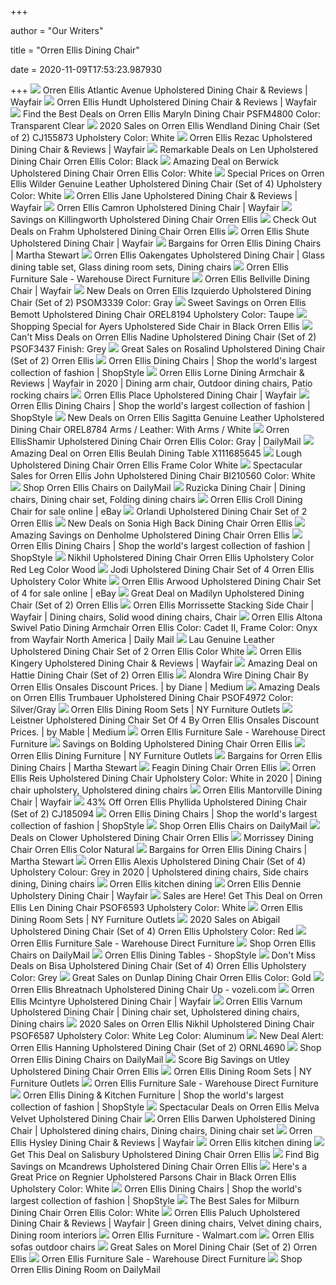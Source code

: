 +++
        
author = "Our Writers"
        
title = "Orren Ellis Dining Chair"
        
date = 2020-11-09T17:53:23.987930
        
+++
[ ![](https://secure.img1-fg.wfcdn.com/im/76370387/resize-h800-w800%5Ecompr-r85/7907/79071181/Atlantic+Avenue+Upholstered+Dining+Chair.jpg)](https://secure.img1-fg.wfcdn.com/im/76370387/resize-h800-w800%5Ecompr-r85/7907/79071181/Atlantic+Avenue+Upholstered+Dining+Chair.jpg) Orren Ellis Atlantic Avenue Upholstered Dining Chair & Reviews | Wayfair
[ ![](https://secure.img1-fg.wfcdn.com/im/87072600/resize-h800-w800%5Ecompr-r85/8860/88603682/Hundt+Upholstered+Dining+Chair.jpg)](https://secure.img1-fg.wfcdn.com/im/87072600/resize-h800-w800%5Ecompr-r85/8860/88603682/Hundt+Upholstered+Dining+Chair.jpg) Orren Ellis Hundt Upholstered Dining Chair & Reviews | Wayfair
[ ![](https://images.prod.meredith.com/product/87142a192dae1e0607c2287435907eac/1533509677757/l/orren-ellis-maryln-side-chair-orel3799-finish-transparent-clear)](https://images.prod.meredith.com/product/87142a192dae1e0607c2287435907eac/1533509677757/l/orren-ellis-maryln-side-chair-orel3799-finish-transparent-clear) Find the Best Deals on Orren Ellis Maryln Dining Chair PSFM4800 Color:  Transparent Clear
[ ![](https://images.prod.meredith.com/product/72a599006158013cc9598c6512e921b7/1575237622088/l/orren-ellis-wendland-dining-chair-set-of-2-bi044762-upholstery-color-white)](https://images.prod.meredith.com/product/72a599006158013cc9598c6512e921b7/1575237622088/l/orren-ellis-wendland-dining-chair-set-of-2-bi044762-upholstery-color-white) 2020 Sales on Orren Ellis Wendland Dining Chair (Set of 2) CJ155873  Upholstery Color: White
[ ![](https://secure.img1-fg.wfcdn.com/im/84453393/resize-h800-w800%5Ecompr-r85/6603/66035242/Rezac+Upholstered+Dining+Chair.jpg)](https://secure.img1-fg.wfcdn.com/im/84453393/resize-h800-w800%5Ecompr-r85/6603/66035242/Rezac+Upholstered+Dining+Chair.jpg) Orren Ellis Rezac Upholstered Dining Chair & Reviews | Wayfair
[ ![](https://images.prod.meredith.com/product/ac705fe7734d067091b49ab29916b7b3/1567055759290/l/len-upholstered-dining-chair-orren-ellis-color-black)](https://images.prod.meredith.com/product/ac705fe7734d067091b49ab29916b7b3/1567055759290/l/len-upholstered-dining-chair-orren-ellis-color-black) Remarkable Deals on Len Upholstered Dining Chair Orren Ellis Color: Black
[ ![](https://images.prod.meredith.com/product/0509d93c54e12069f4e828b20f157db4/1567054280485/l/berwick-dining-chair-orren-ellis-color-white)](https://images.prod.meredith.com/product/0509d93c54e12069f4e828b20f157db4/1567054280485/l/berwick-dining-chair-orren-ellis-color-white) Amazing Deal on Berwick Upholstered Dining Chair Orren Ellis Color: White
[ ![](https://images.prod.meredith.com/product/6bb36c3b7349088bb416ac98224309a5/1587376822101/l/orren-ellis-ashli-upholstered-dining-chair-set-of-4-upholstery-color-white)](https://images.prod.meredith.com/product/6bb36c3b7349088bb416ac98224309a5/1587376822101/l/orren-ellis-ashli-upholstered-dining-chair-set-of-4-upholstery-color-white) Special Prices on Orren Ellis Wilder Genuine Leather Upholstered Dining  Chair (Set of 4) Upholstery Color: White
[ ![](https://secure.img1-fg.wfcdn.com/im/32156624/resize-h800-w800%5Ecompr-r85/5806/58064170/Jane+Upholstered+Dining+Chair.jpg)](https://secure.img1-fg.wfcdn.com/im/32156624/resize-h800-w800%5Ecompr-r85/5806/58064170/Jane+Upholstered+Dining+Chair.jpg) Orren Ellis Jane Upholstered Dining Chair & Reviews | Wayfair
[ ![](https://secure.img1-fg.wfcdn.com/im/36389220/resize-h800-w800%5Ecompr-r85/1123/112391947/Camron+Upholstered+Dining+Chair.jpg)](https://secure.img1-fg.wfcdn.com/im/36389220/resize-h800-w800%5Ecompr-r85/1123/112391947/Camron+Upholstered+Dining+Chair.jpg) Orren Ellis Camron Upholstered Dining Chair | Wayfair
[ ![](https://images.prod.meredith.com/product/acf8e8d4acf8afd2ab49ef4873b29eff/1567055764353/l/killingworth-upholstered-dining-chair-orren-ellis)](https://images.prod.meredith.com/product/acf8e8d4acf8afd2ab49ef4873b29eff/1567055764353/l/killingworth-upholstered-dining-chair-orren-ellis) Savings on Killingworth Upholstered Dining Chair Orren Ellis
[ ![](https://images.prod.meredith.com/product/e8277debe9b79edfb15c19015c3757c0/1579191186933/l/frahm-upholstered-dining-chair-orren-ellis)](https://images.prod.meredith.com/product/e8277debe9b79edfb15c19015c3757c0/1579191186933/l/frahm-upholstered-dining-chair-orren-ellis) Check Out Deals on Frahm Upholstered Dining Chair Orren Ellis
[ ![](https://secure.img1-fg.wfcdn.com/im/98971376/resize-h800-w800%5Ecompr-r85/6506/65062040/Shute+Upholstered+Dining+Chair.jpg)](https://secure.img1-fg.wfcdn.com/im/98971376/resize-h800-w800%5Ecompr-r85/6506/65062040/Shute+Upholstered+Dining+Chair.jpg) Orren Ellis Shute Upholstered Dining Chair | Wayfair
[ ![](https://images.prod.meredith.com/product/c36be6b76e276dcd1736c58ad38c5614/1567055953725/m/mccain-upholstered-dining-chair-set-of-2-orren-ellis-upholstery-color-jewel-blue)](https://images.prod.meredith.com/product/c36be6b76e276dcd1736c58ad38c5614/1567055953725/m/mccain-upholstered-dining-chair-set-of-2-orren-ellis-upholstery-color-jewel-blue) Bargains for Orren Ellis Dining Chairs | Martha Stewart
[ ![](https://i.pinimg.com/originals/4b/86/2f/4b862f4d38c2d8d20e8f4ce9ddfea805.jpg)](https://i.pinimg.com/originals/4b/86/2f/4b862f4d38c2d8d20e8f4ce9ddfea805.jpg) Orren Ellis Oakengates Upholstered Dining Chair | Glass dining table set,  Glass dining room sets, Dining chairs
[ ![](https://www.warehousedirectfurniture.com/prodimages/small/CNI10051.jpg)](https://www.warehousedirectfurniture.com/prodimages/small/CNI10051.jpg) Orren Ellis Furniture Sale - Warehouse Direct Furniture
[ ![](https://secure.img1-ag.wfcdn.com/im/47313441/resize-h800-w800%5Ecompr-r85/7491/74919684/Bellville+Dining+Chair.jpg)](https://secure.img1-ag.wfcdn.com/im/47313441/resize-h800-w800%5Ecompr-r85/7491/74919684/Bellville+Dining+Chair.jpg) Orren Ellis Bellville Dining Chair | Wayfair
[ ![](https://images.prod.meredith.com/product/c4c0e4cf7dd0f362e491a30896c73df6/1531694251909/l/orren-ellis-izquierdo-upholstered-dining-chair-set-of-2-ornl2228-color-gray)](https://images.prod.meredith.com/product/c4c0e4cf7dd0f362e491a30896c73df6/1531694251909/l/orren-ellis-izquierdo-upholstered-dining-chair-set-of-2-ornl2228-color-gray) New Deals on Orren Ellis Izquierdo Upholstered Dining Chair (Set of 2)  PSOM3339 Color: Gray
[ ![](https://images.prod.meredith.com/product/533c1a9e998fb9ff5bba6fd0620460b0/1559426411744/l/orren-ellis-bemott-upholstered-dining-chair-orel8194-upholstery-color-taupe)](https://images.prod.meredith.com/product/533c1a9e998fb9ff5bba6fd0620460b0/1559426411744/l/orren-ellis-bemott-upholstered-dining-chair-orel8194-upholstery-color-taupe) Sweet Savings on Orren Ellis Bemott Upholstered Dining Chair OREL8194  Upholstery Color: Taupe
[ ![](https://images.prod.meredith.com/product/096e92a1b6c1ceab8b62c486e3f137c1/1574936674435/l/ayers-upholstered-dining-chair-orren-ellis)](https://images.prod.meredith.com/product/096e92a1b6c1ceab8b62c486e3f137c1/1574936674435/l/ayers-upholstered-dining-chair-orren-ellis) Shopping Special for Ayers Upholstered Side Chair in Black Orren Ellis
[ ![](https://images.prod.meredith.com/product/c57a195bb4b0ccd129385d144d078809/1575237632788/l/orren-ellis-nadine-upholstered-dining-chair-set-of-2-orne2326-finish-grey)](https://images.prod.meredith.com/product/c57a195bb4b0ccd129385d144d078809/1575237632788/l/orren-ellis-nadine-upholstered-dining-chair-set-of-2-orne2326-finish-grey) Can't Miss Deals on Orren Ellis Nadine Upholstered Dining Chair (Set of 2)  PSOF3437 Finish: Grey
[ ![](https://images.prod.meredith.com/product/5fe11c8aab28d68058f689908c67e068/1579192207606/l/rosalind-upholstered-dining-chair-set-of-2-orren-ellis)](https://images.prod.meredith.com/product/5fe11c8aab28d68058f689908c67e068/1579192207606/l/rosalind-upholstered-dining-chair-set-of-2-orren-ellis) Great Sales on Rosalind Upholstered Dining Chair (Set of 2) Orren Ellis
[ ![](https://img.shopstyle-cdn.com/sim/7e/99/7e997c89d3569638f946b75ab43e351f_xlarge/desiree-upholstered-dining-chair-set-of-2-orren-ellis.jpg)](https://img.shopstyle-cdn.com/sim/7e/99/7e997c89d3569638f946b75ab43e351f_xlarge/desiree-upholstered-dining-chair-set-of-2-orren-ellis.jpg) Orren Ellis Dining Chairs | Shop the world's largest collection of fashion  | ShopStyle
[ ![](https://i.pinimg.com/originals/8d/31/83/8d31839854a787a80f894196f178a6d3.jpg)](https://i.pinimg.com/originals/8d/31/83/8d31839854a787a80f894196f178a6d3.jpg) Orren Ellis Lorne Dining Armchair & Reviews | Wayfair in 2020 | Dining arm  chair, Outdoor dining chairs, Patio rocking chairs
[ ![](https://secure.img1-fg.wfcdn.com/im/54026885/resize-h800-w800%5Ecompr-r85/6208/62081722/Place+Upholstered+Dining+Chair.jpg)](https://secure.img1-fg.wfcdn.com/im/54026885/resize-h800-w800%5Ecompr-r85/6208/62081722/Place+Upholstered+Dining+Chair.jpg) Orren Ellis Place Upholstered Dining Chair | Wayfair
[ ![](https://img.shopstyle-cdn.com/sim/7c/f4/7cf4392953c5e55b30e9698765aaf427_xlarge/tansey-upholstered-dining-chair-orren-ellis.jpg)](https://img.shopstyle-cdn.com/sim/7c/f4/7cf4392953c5e55b30e9698765aaf427_xlarge/tansey-upholstered-dining-chair-orren-ellis.jpg) Orren Ellis Dining Chairs | Shop the world's largest collection of fashion  | ShopStyle
[ ![](https://images.prod.meredith.com/product/da9ab280f63c0ffd7b7762e113fae168/1552608686031/l/orren-ellis-sagitta-genuine-leather-upholstered-dining-chair-set-of-2-orel8784-arms-leather-with-arms-white)](https://images.prod.meredith.com/product/da9ab280f63c0ffd7b7762e113fae168/1552608686031/l/orren-ellis-sagitta-genuine-leather-upholstered-dining-chair-set-of-2-orel8784-arms-leather-with-arms-white) New Deals on Orren Ellis Sagitta Genuine Leather Upholstered Dining Chair  OREL8784 Arms / Leather: With Arms / White
[ ![](https://secure.img1-fg.wfcdn.com/im/10394284/resize-h400-w400%5Ecompr-r85/7175/71751389/.jpg)](https://secure.img1-fg.wfcdn.com/im/10394284/resize-h400-w400%5Ecompr-r85/7175/71751389/.jpg) Orren EllisShamir Upholstered Dining Chair Orren Ellis Color: Gray |  DailyMail
[ ![](https://images.prod.meredith.com/product/bece3a8d41b63877aafb8f5cb73e8d11/1541369470495/l/orren-ellis-beulah-dining-table-w000574534)](https://images.prod.meredith.com/product/bece3a8d41b63877aafb8f5cb73e8d11/1541369470495/l/orren-ellis-beulah-dining-table-w000574534) Amazing Deal on Orren Ellis Beulah Dining Table X111685645
[ ![](https://secure.img1-fg.wfcdn.com/im/55659109/resize-h400-w400%5Ecompr-r85/8731/87311509/.jpg)](https://secure.img1-fg.wfcdn.com/im/55659109/resize-h400-w400%5Ecompr-r85/8731/87311509/.jpg) Lough Upholstered Dining Chair Orren Ellis Frame Color White
[ ![](https://images.prod.meredith.com/product/d76c0661f4939997ae4e3827fe947530/1556251241483/l/orren-ellis-john-upholstered-dining-chair-bi210560-color-white)](https://images.prod.meredith.com/product/d76c0661f4939997ae4e3827fe947530/1556251241483/l/orren-ellis-john-upholstered-dining-chair-bi210560-color-white) Spectacular Sales for Orren Ellis John Upholstered Dining Chair BI210560  Color: White
[ ![](https://shop-assets.dailymail.co.uk/prd/414f96c54f394931bf907306604c459c/0011010100011010010010110111111100000001101000101011011101001000/m/orren-ellis-brosley-dining-chair-x113192802-color-black)](https://shop-assets.dailymail.co.uk/prd/414f96c54f394931bf907306604c459c/0011010100011010010010110111111100000001101000101011011101001000/m/orren-ellis-brosley-dining-chair-x113192802-color-black) Shop Orren Ellis Chairs on DailyMail
[ ![](https://i.pinimg.com/originals/4c/9a/75/4c9a7519dafc7613727e339dc902e942.jpg)](https://i.pinimg.com/originals/4c/9a/75/4c9a7519dafc7613727e339dc902e942.jpg) Ruzicka Dining Chair | Dining chairs, Dining chair set, Folding dining  chairs
[ ![](https://i.ebayimg.com/images/g/7f4AAOSwVDpco3ns/s-l1600.jpg)](https://i.ebayimg.com/images/g/7f4AAOSwVDpco3ns/s-l1600.jpg) Orren Ellis Croll Dining Chair for sale online | eBay
[ ![](https://secure.img1-fg.wfcdn.com/im/52704751/resize-h400-w400%5Ecompr-r85/5300/53005731/.jpg)](https://secure.img1-fg.wfcdn.com/im/52704751/resize-h400-w400%5Ecompr-r85/5300/53005731/.jpg) Orlandi Upholstered Dining Chair Set of 2 Orren Ellis
[ ![](https://images.prod.meredith.com/product/a53171a4bb78c42c0cb5ecfdae5485d3/1579191000164/l/sonia-high-back-dining-chair-orren-ellis)](https://images.prod.meredith.com/product/a53171a4bb78c42c0cb5ecfdae5485d3/1579191000164/l/sonia-high-back-dining-chair-orren-ellis) New Deals on Sonia High Back Dining Chair Orren Ellis
[ ![](https://images.prod.meredith.com/product/5f336ff92795cffea31fc3ced41f6227/1567055069880/l/denholme-upholstered-dining-chair-orren-ellis)](https://images.prod.meredith.com/product/5f336ff92795cffea31fc3ced41f6227/1567055069880/l/denholme-upholstered-dining-chair-orren-ellis) Amazing Savings on Denholme Upholstered Dining Chair Orren Ellis
[ ![](https://img.shopstyle-cdn.com/sim/55/2f/552fee8eb06af7ba62002b6afdec91ef_xlarge/daniels-upholstered-side-chair-set-of-2-orren-ellis-color-taupe.jpg)](https://img.shopstyle-cdn.com/sim/55/2f/552fee8eb06af7ba62002b6afdec91ef_xlarge/daniels-upholstered-side-chair-set-of-2-orren-ellis-color-taupe.jpg) Orren Ellis Dining Chairs | Shop the world's largest collection of fashion  | ShopStyle
[ ![](https://secure.img1-fg.wfcdn.com/im/50891123/resize-h400-w400%5Ecompr-r85/4317/43179798/.jpg)](https://secure.img1-fg.wfcdn.com/im/50891123/resize-h400-w400%5Ecompr-r85/4317/43179798/.jpg) Nikhil Upholstered Dining Chair Orren Ellis Upholstery Color Red Leg Color  Wood
[ ![](https://secure.img1-fg.wfcdn.com/im/64636405/resize-h400-w400%5Ecompr-r85/1139/11396873/.jpg)](https://secure.img1-fg.wfcdn.com/im/64636405/resize-h400-w400%5Ecompr-r85/1139/11396873/.jpg) Jodi Upholstered Dining Chair Set of 4 Orren Ellis Upholstery Color White
[ ![](https://i.ebayimg.com/images/g/TKwAAOSwYglex3uQ/s-l640.jpg)](https://i.ebayimg.com/images/g/TKwAAOSwYglex3uQ/s-l640.jpg) Orren Ellis Arwood Upholstered Dining Chair Set of 4 for sale online | eBay
[ ![](https://images.prod.meredith.com/product/de14e2c45c2ce995fdbb5b9e185c1f09/1567181737244/l/madilyn-upholstered-dining-chair-set-of-2-orren-ellis)](https://images.prod.meredith.com/product/de14e2c45c2ce995fdbb5b9e185c1f09/1567181737244/l/madilyn-upholstered-dining-chair-set-of-2-orren-ellis) Great Deal on Madilyn Upholstered Dining Chair (Set of 2) Orren Ellis
[ ![](https://i.pinimg.com/474x/a6/3d/f7/a63df794409821ad1d3f677e43f6fdc6.jpg)](https://i.pinimg.com/474x/a6/3d/f7/a63df794409821ad1d3f677e43f6fdc6.jpg) Orren Ellis Morrissette Stacking Side Chair | Wayfair | Dining chairs,  Solid wood dining chairs, Chair
[ ![](https://secure.img1-ag.wfcdn.com/im/85580331/resize-h400-w400%5Ecompr-r85/1217/121776514/.jpg)](https://secure.img1-ag.wfcdn.com/im/85580331/resize-h400-w400%5Ecompr-r85/1217/121776514/.jpg) Orren Ellis Altona Swivel Patio Dining Armchair Orren Ellis Color: Cadet  II, Frame Color: Onyx from Wayfair North America | Daily Mail
[ ![](https://secure.img1-fg.wfcdn.com/im/39678123/resize-h400-w400%5Ecompr-r85/3749/37498333/.jpg)](https://secure.img1-fg.wfcdn.com/im/39678123/resize-h400-w400%5Ecompr-r85/3749/37498333/.jpg) Lau Genuine Leather Upholstered Dining Chair Set of 2 Orren Ellis Color  White
[ ![](https://secure.img1-fg.wfcdn.com/im/80520551/resize-h800-w800%5Ecompr-r85/3625/36257823/Kingery+Upholstered+Dining+Chair.jpg)](https://secure.img1-fg.wfcdn.com/im/80520551/resize-h800-w800%5Ecompr-r85/3625/36257823/Kingery+Upholstered+Dining+Chair.jpg) Orren Ellis Kingery Upholstered Dining Chair & Reviews | Wayfair
[ ![](https://images.prod.meredith.com/product/6f9c5ed3c5a78981b2a30730ad7ecc95/1567181335827/l/hattie-upholstered-dining-chair-set-of-2-orren-ellis)](https://images.prod.meredith.com/product/6f9c5ed3c5a78981b2a30730ad7ecc95/1567181335827/l/hattie-upholstered-dining-chair-set-of-2-orren-ellis) Amazing Deal on Hattie Dining Chair (Set of 2) Orren Ellis
[ ![](https://miro.medium.com/max/310/0*OxmaNCsASYjxvUQR.jpg)](https://miro.medium.com/max/310/0*OxmaNCsASYjxvUQR.jpg) Alondra Wire Dining Chair By Orren Ellis Onsales Discount Prices. | by  Diane | Medium
[ ![](https://images.prod.meredith.com/product/15986eb1188f72fa8edfb9c9fc68db0e/1568606422375/l/orren-ellis-trumbauer-upholstered-dining-chair-orne3861-color-silver-gray)](https://images.prod.meredith.com/product/15986eb1188f72fa8edfb9c9fc68db0e/1568606422375/l/orren-ellis-trumbauer-upholstered-dining-chair-orne3861-color-silver-gray) Amazing Deals on Orren Ellis Trumbauer Upholstered Dining Chair PSOF4972  Color: Silver/Gray
[ ![](https://nyfurnitureoutlets.com/media/cache/app_shop_product_taxon_thumbnail/a4/9a/76eaddcc912d42f998c320d29f61.jpeg)](https://nyfurnitureoutlets.com/media/cache/app_shop_product_taxon_thumbnail/a4/9a/76eaddcc912d42f998c320d29f61.jpeg) Orren Ellis Dining Room Sets | NY Furniture Outlets
[ ![](https://miro.medium.com/max/310/0*BMg9sJ2LY6QxTE9C.jpg)](https://miro.medium.com/max/310/0*BMg9sJ2LY6QxTE9C.jpg) Leistner Upholstered Dining Chair Set Of 4 By Orren Ellis Onsales Discount  Prices. | by Mable | Medium
[ ![](https://www.warehousedirectfurniture.com/prodimages/small/EQSL1007_33344092_33432431.jpg)](https://www.warehousedirectfurniture.com/prodimages/small/EQSL1007_33344092_33432431.jpg) Orren Ellis Furniture Sale - Warehouse Direct Furniture
[ ![](https://images.prod.meredith.com/product/d6fa3aa86c1bfb50211caa9a559c094c/1570983098330/l/bolding-2-pc-side-chair-orren-ellis)](https://images.prod.meredith.com/product/d6fa3aa86c1bfb50211caa9a559c094c/1570983098330/l/bolding-2-pc-side-chair-orren-ellis) Savings on Bolding Upholstered Dining Chair Orren Ellis
[ ![](https://nyfurnitureoutlets.com/media/cache/app_shop_product_taxon_thumbnail/c6/31/0550c3631dff099e6921d915a62d.jpeg)](https://nyfurnitureoutlets.com/media/cache/app_shop_product_taxon_thumbnail/c6/31/0550c3631dff099e6921d915a62d.jpeg) Orren Ellis Dining Furniture | NY Furniture Outlets
[ ![](https://images.prod.meredith.com/product/b59b5fadba886411db9bfda7f508fb33/1557549159734/m/valluri-high-back-cantilever-base-genuine-leather-upholstered-dining-chair-orren-ellis-upholstery-color-white)](https://images.prod.meredith.com/product/b59b5fadba886411db9bfda7f508fb33/1557549159734/m/valluri-high-back-cantilever-base-genuine-leather-upholstered-dining-chair-orren-ellis-upholstery-color-white) Bargains for Orren Ellis Dining Chairs | Martha Stewart
[ ![](https://secure.img1-fg.wfcdn.com/im/67266160/resize-h400-w400%5Ecompr-r85/5297/52973337/.jpg)](https://secure.img1-fg.wfcdn.com/im/67266160/resize-h400-w400%5Ecompr-r85/5297/52973337/.jpg) Feagin Dining Chair Orren Ellis
[ ![](https://i.pinimg.com/474x/f3/98/39/f39839feedcf19cfba81551ef4eace82.jpg)](https://i.pinimg.com/474x/f3/98/39/f39839feedcf19cfba81551ef4eace82.jpg) Orren Ellis Reis Upholstered Dining Chair Upholstery Color: White in 2020 | Dining  chair upholstery, Upholstered dining chairs
[ ![](https://secure.img1-fg.wfcdn.com/im/99193277/resize-h800-w800%5Ecompr-r85/8143/81432040/Mantorville+Dining+Chair.jpg)](https://secure.img1-fg.wfcdn.com/im/99193277/resize-h800-w800%5Ecompr-r85/8143/81432040/Mantorville+Dining+Chair.jpg) Orren Ellis Mantorville Dining Chair | Wayfair
[ ![](https://images.prod.meredith.com/product/298e3b8b09d411d0821b11ad7af4dc48/1596664834402/l/orren-ellis-phyllida-upholstered-dining-chair-set-of-2-cj185094)](https://images.prod.meredith.com/product/298e3b8b09d411d0821b11ad7af4dc48/1596664834402/l/orren-ellis-phyllida-upholstered-dining-chair-set-of-2-cj185094) 43% Off Orren Ellis Phyllida Upholstered Dining Chair (Set of 2) CJ185094
[ ![](https://img.shopstyle-cdn.com/sim/74/c4/74c4361057c75abcec84efb08e6c2b41_xlarge/beier-upholstered-side-chair-orren-ellis-upholstery-color-taupe.jpg)](https://img.shopstyle-cdn.com/sim/74/c4/74c4361057c75abcec84efb08e6c2b41_xlarge/beier-upholstered-side-chair-orren-ellis-upholstery-color-taupe.jpg) Orren Ellis Dining Chairs | Shop the world's largest collection of fashion  | ShopStyle
[ ![](https://d1-pub.bizrate.com/image/obj/8584665280;sq=400)](https://d1-pub.bizrate.com/image/obj/8584665280;sq=400) Shop Orren Ellis Chairs on DailyMail
[ ![](https://images.prod.meredith.com/product/58d7202cf39061f3dbc3766efa47ab4c/1567055015484/l/clower-upholstered-dining-chair-orren-ellis)](https://images.prod.meredith.com/product/58d7202cf39061f3dbc3766efa47ab4c/1567055015484/l/clower-upholstered-dining-chair-orren-ellis) Deals on Clower Upholstered Dining Chair Orren Ellis
[ ![](https://secure.img1-fg.wfcdn.com/im/65167837/resize-h400-w400%5Ecompr-r85/4904/49040586/.jpg)](https://secure.img1-fg.wfcdn.com/im/65167837/resize-h400-w400%5Ecompr-r85/4904/49040586/.jpg) Morrissey Dining Chair Orren Ellis Color Natural
[ ![](https://images.prod.meredith.com/product/bf25dde59182622bf6204875a9993708/1557552607081/m/wilder-upholstered-dining-chair-set-of-2-orren-ellis)](https://images.prod.meredith.com/product/bf25dde59182622bf6204875a9993708/1557552607081/m/wilder-upholstered-dining-chair-set-of-2-orren-ellis) Bargains for Orren Ellis Dining Chairs | Martha Stewart
[ ![](https://i.pinimg.com/474x/b0/8e/ab/b08eab9a3fac5aae2a96d1c6315d3239.jpg)](https://i.pinimg.com/474x/b0/8e/ab/b08eab9a3fac5aae2a96d1c6315d3239.jpg) Orren Ellis Alexis Upholstered Dining Chair (Set of 4) Upholstery Colour:  Grey in 2020 | Upholstered dining chairs, Side chairs dining, Dining chairs
[ ![](https://dining-room.furniture-manufacturers.org/images/wf/6008-60088372-Kitchen-Dining.jpg)](https://dining-room.furniture-manufacturers.org/images/wf/6008-60088372-Kitchen-Dining.jpg) Orren Ellis kitchen dining
[ ![](https://secure.img1-fg.wfcdn.com/im/89392554/resize-h800-w800%5Ecompr-r85/6427/64275810/Dennie+Upholstery+Dining+Chair.jpg)](https://secure.img1-fg.wfcdn.com/im/89392554/resize-h800-w800%5Ecompr-r85/6427/64275810/Dennie+Upholstery+Dining+Chair.jpg) Orren Ellis Dennie Upholstery Dining Chair | Wayfair
[ ![](https://images.prod.meredith.com/product/29792ce2771aa28776a092aab017327c/1576469272823/l/orren-ellis-len-dining-chair-orne5482-upholstery-color-white)](https://images.prod.meredith.com/product/29792ce2771aa28776a092aab017327c/1576469272823/l/orren-ellis-len-dining-chair-orne5482-upholstery-color-white) Sales are Here! Get This Deal on Orren Ellis Len Dining Chair PSOF6593  Upholstery Color: White
[ ![](https://nyfurnitureoutlets.com/media/cache/odiseo_sylius_vendor_logo/5caf544d10a7b221971774.jpg)](https://nyfurnitureoutlets.com/media/cache/odiseo_sylius_vendor_logo/5caf544d10a7b221971774.jpg) Orren Ellis Dining Room Sets | NY Furniture Outlets
[ ![](https://images.prod.meredith.com/product/9f2893ccfd9925e11cacb0e87e6bca55/1570269701451/l/pinank-upholstered-dining-chair-set-of-4-orren-ellis-upholstery-color-red)](https://images.prod.meredith.com/product/9f2893ccfd9925e11cacb0e87e6bca55/1570269701451/l/pinank-upholstered-dining-chair-set-of-4-orren-ellis-upholstery-color-red) 2020 Sales on Abigail Upholstered Dining Chair (Set of 4) Orren Ellis  Upholstery Color: Red
[ ![](https://www.warehousedirectfurniture.com/prodimages/small/EFMG2388.jpg)](https://www.warehousedirectfurniture.com/prodimages/small/EFMG2388.jpg) Orren Ellis Furniture Sale - Warehouse Direct Furniture
[ ![](https://d3-pub.bizrate.com/image/obj/11543377534;sq=400)](https://d3-pub.bizrate.com/image/obj/11543377534;sq=400) Shop Orren Ellis Chairs on DailyMail
[ ![](https://img.shopstyle-cdn.com/sim/27/b9/27b9f9cd1f45d7edbfe49d410c2ec61b_xlarge/mikaia-modern-dining-table-orren-ellis-table-base-color-brushed-stainless-steel.jpg)](https://img.shopstyle-cdn.com/sim/27/b9/27b9f9cd1f45d7edbfe49d410c2ec61b_xlarge/mikaia-modern-dining-table-orren-ellis-table-base-color-brushed-stainless-steel.jpg) Orren Ellis Dining Tables - ShopStyle
[ ![](https://images.prod.meredith.com/product/4b371bb788dcdd884a73bc813642738c/1574937145003/l/bisa-upholstered-dining-chair-set-of-4-orren-ellis-upholstery-color-grey)](https://images.prod.meredith.com/product/4b371bb788dcdd884a73bc813642738c/1574937145003/l/bisa-upholstered-dining-chair-set-of-4-orren-ellis-upholstery-color-grey) Don't Miss Deals on Bisa Upholstered Dining Chair (Set of 4) Orren Ellis  Upholstery Color: Grey
[ ![](https://images.prod.meredith.com/product/59a4ff7a6ae5702c7c96e4bb4bfd12cf/1567055022665/l/dunlap-dining-chair-orren-ellis-color-gold)](https://images.prod.meredith.com/product/59a4ff7a6ae5702c7c96e4bb4bfd12cf/1567055022665/l/dunlap-dining-chair-orren-ellis-color-gold) Great Sales on Dunlap Dining Chair Orren Ellis Color: Gold
[ ![](https://i.pinimg.com/originals/ee/d4/a9/eed4a9e7c02c7ce957bf85c25fda2f4f.jpg)](https://i.pinimg.com/originals/ee/d4/a9/eed4a9e7c02c7ce957bf85c25fda2f4f.jpg) Orren Ellis Bhreatnach Upholstered Dining Chair Up - vozeli.com
[ ![](https://secure.img1-fg.wfcdn.com/im/65001141/resize-h800-w800%5Ecompr-r85/7597/75976620/Mcintyre+Upholstered+Dining+Chair.jpg)](https://secure.img1-fg.wfcdn.com/im/65001141/resize-h800-w800%5Ecompr-r85/7597/75976620/Mcintyre+Upholstered+Dining+Chair.jpg) Orren Ellis Mcintyre Upholstered Dining Chair | Wayfair
[ ![](https://i.pinimg.com/originals/49/a6/5d/49a65dbf92fef034231e5f365ea1c13f.jpg)](https://i.pinimg.com/originals/49/a6/5d/49a65dbf92fef034231e5f365ea1c13f.jpg) Orren Ellis Varnum Upholstered Dining Chair | Dining chair set, Upholstered dining  chairs, Dining chairs
[ ![](https://images.prod.meredith.com/product/0c06cbefdaa8ce3f4f7fcb48a43c67d6/1549753440749/l/orren-ellis-nikhil-upholstered-dining-chair-orne5476-upholstery-color-white-leg-color-aluminum)](https://images.prod.meredith.com/product/0c06cbefdaa8ce3f4f7fcb48a43c67d6/1549753440749/l/orren-ellis-nikhil-upholstered-dining-chair-orne5476-upholstery-color-white-leg-color-aluminum) 2020 Sales on Orren Ellis Nikhil Upholstered Dining Chair PSOF6587  Upholstery Color: White Leg Color: Aluminum
[ ![](https://images.prod.meredith.com/product/56555365cb31dba56a756bde458165ad/1520752990704/l/orren-ellis-hanning-upholstered-dining-chair-set-of-2-ornl4690)](https://images.prod.meredith.com/product/56555365cb31dba56a756bde458165ad/1520752990704/l/orren-ellis-hanning-upholstered-dining-chair-set-of-2-ornl4690) New Deal Alert: Orren Ellis Hanning Upholstered Dining Chair (Set of 2)  ORNL4690
[ ![](https://d3-pub.bizrate.com/image/obj/8584689866;sq=400)](https://d3-pub.bizrate.com/image/obj/8584689866;sq=400) Shop Orren Ellis Dining Chairs on DailyMail
[ ![](https://images.prod.meredith.com/product/770907a33e3bf363b6315688e040d317/1567055283299/l/utley-genuine-leather-upholstered-dining-chair-orren-ellis)](https://images.prod.meredith.com/product/770907a33e3bf363b6315688e040d317/1567055283299/l/utley-genuine-leather-upholstered-dining-chair-orren-ellis) Score Big Savings on Utley Upholstered Dining Chair Orren Ellis
[ ![](https://nyfurnitureoutlets.com/media/cache/app_shop_product_taxon_thumbnail/b8/d3/2b6770ae0537d14d6c4a268c4797.jpeg)](https://nyfurnitureoutlets.com/media/cache/app_shop_product_taxon_thumbnail/b8/d3/2b6770ae0537d14d6c4a268c4797.jpeg) Orren Ellis Dining Room Sets | NY Furniture Outlets
[ ![](https://www.warehousedirectfurniture.com/prodimages/small/BQFT1826_32518457_32518459.jpg)](https://www.warehousedirectfurniture.com/prodimages/small/BQFT1826_32518457_32518459.jpg) Orren Ellis Furniture Sale - Warehouse Direct Furniture
[ ![](https://img.shopstyle-cdn.com/sim/19/0e/190ed39a787dc9fe2b4360e9811af27a_xlarge/marrow-pu-leather-counter-adjustable-height-swivel-bar-stool-orren-ellis-color-red-and-black.jpg)](https://img.shopstyle-cdn.com/sim/19/0e/190ed39a787dc9fe2b4360e9811af27a_xlarge/marrow-pu-leather-counter-adjustable-height-swivel-bar-stool-orren-ellis-color-red-and-black.jpg) Orren Ellis Dining & Kitchen Furniture | Shop the world's largest  collection of fashion | ShopStyle
[ ![](https://images.prod.meredith.com/product/d7f1036201754d6c305d0410216c8589/1573186063869/l/orren-ellis-melva-velvet-upholstered-dining-chair)](https://images.prod.meredith.com/product/d7f1036201754d6c305d0410216c8589/1573186063869/l/orren-ellis-melva-velvet-upholstered-dining-chair) Spectacular Deals on Orren Ellis Melva Velvet Upholstered Dining Chair
[ ![](https://i.pinimg.com/originals/79/64/d0/7964d08c55d6c5d723563b2544613c9d.jpg)](https://i.pinimg.com/originals/79/64/d0/7964d08c55d6c5d723563b2544613c9d.jpg) Orren Ellis Darwen Upholstered Dining Chair | Upholstered dining chairs, Dining  chairs, Dining chair set
[ ![](https://secure.img1-fg.wfcdn.com/im/15428143/resize-h800-w800%5Ecompr-r85/1148/114861786/Hysley+Dining+Chair.jpg)](https://secure.img1-fg.wfcdn.com/im/15428143/resize-h800-w800%5Ecompr-r85/1148/114861786/Hysley+Dining+Chair.jpg) Orren Ellis Hysley Dining Chair & Reviews | Wayfair
[ ![](https://dining-room.furniture-manufacturers.org/images/wf/5565-55655879-Kitchen-Dining.jpg)](https://dining-room.furniture-manufacturers.org/images/wf/5565-55655879-Kitchen-Dining.jpg) Orren Ellis kitchen dining
[ ![](https://images.prod.meredith.com/product/74feeabdb6d587a049b5d96dd6024eb0/1596103339414/l/salisbury-upholstered-dining-chair-orren-ellis)](https://images.prod.meredith.com/product/74feeabdb6d587a049b5d96dd6024eb0/1596103339414/l/salisbury-upholstered-dining-chair-orren-ellis) Get This Deal on Salisbury Upholstered Dining Chair Orren Ellis
[ ![](https://images.prod.meredith.com/product/21637bea5a2329172878699d9e62a2f7/1567054525260/l/mcandrews-upholstered-dining-chair-orren-ellis)](https://images.prod.meredith.com/product/21637bea5a2329172878699d9e62a2f7/1567054525260/l/mcandrews-upholstered-dining-chair-orren-ellis) Find Big Savings on Mcandrews Upholstered Dining Chair Orren Ellis
[ ![](https://images.prod.meredith.com/product/13a149ec6f831d67b3a86b25d14dcab1/1567054405584/l/regnier-upholstered-dining-chair-orren-ellis-upholstery-color-white)](https://images.prod.meredith.com/product/13a149ec6f831d67b3a86b25d14dcab1/1567054405584/l/regnier-upholstered-dining-chair-orren-ellis-upholstery-color-white) Here's a Great Price on Regnier Upholstered Parsons Chair in Black Orren  Ellis Upholstery Color: White
[ ![](https://img.shopstyle-cdn.com/sim/4b/59/4b5912d443f888599d009fa13fdc3258_xlarge/maryln-dining-chair-orren-ellis-color-transparent-clear.jpg)](https://img.shopstyle-cdn.com/sim/4b/59/4b5912d443f888599d009fa13fdc3258_xlarge/maryln-dining-chair-orren-ellis-color-transparent-clear.jpg) Orren Ellis Dining Chairs | Shop the world's largest collection of fashion  | ShopStyle
[ ![](https://images.prod.meredith.com/product/e1c37d5c3bda8f22c1831a7390f68994/1567056270300/l/milburn-dining-chair-orren-ellis-color-white)](https://images.prod.meredith.com/product/e1c37d5c3bda8f22c1831a7390f68994/1567056270300/l/milburn-dining-chair-orren-ellis-color-white) The Best Sales for Milburn Dining Chair Orren Ellis Color: White
[ ![](https://i.pinimg.com/474x/a4/f1/eb/a4f1ebc013d570a260f1d59fc770a04c.jpg)](https://i.pinimg.com/474x/a4/f1/eb/a4f1ebc013d570a260f1d59fc770a04c.jpg) Orren Ellis Paluch Upholstered Dining Chair & Reviews | Wayfair | Green dining  chairs, Velvet dining chairs, Dining room interiors
[ ![](https://i5.walmartimages.com/asr/07e29f41-c1d5-43d7-9561-1350ce1d54ea_1.87933fb36d2b7bd429ab94173e103cbd.jpeg?odnHeight=200&odnWidth=200&odnBg=ffffff)](https://i5.walmartimages.com/asr/07e29f41-c1d5-43d7-9561-1350ce1d54ea_1.87933fb36d2b7bd429ab94173e103cbd.jpeg?odnHeight=200&odnWidth=200&odnBg=ffffff) Orren Ellis Furniture - Walmart.com
[ ![](https://patio.furniture-manufacturers.org/images/wf/7352-73525822-Outdoor.jpg)](https://patio.furniture-manufacturers.org/images/wf/7352-73525822-Outdoor.jpg) Orren Ellis sofas outdoor chairs
[ ![](https://images.prod.meredith.com/product/1be425f43a77147046f0ac11093c1777/1567054477553/l/morel-dining-chair-set-of-2-orren-ellis)](https://images.prod.meredith.com/product/1be425f43a77147046f0ac11093c1777/1567054477553/l/morel-dining-chair-set-of-2-orren-ellis) Great Sales on Morel Dining Chair (Set of 2) Orren Ellis
[ ![](https://www.warehousedirectfurniture.com/prodimages/small/CNI10050.jpg)](https://www.warehousedirectfurniture.com/prodimages/small/CNI10050.jpg) Orren Ellis Furniture Sale - Warehouse Direct Furniture
[ ![](https://d1-pub.bizrate.com/image/obj/8584674228;sq=400)](https://d1-pub.bizrate.com/image/obj/8584674228;sq=400) Shop Orren Ellis Dining Room on DailyMail
